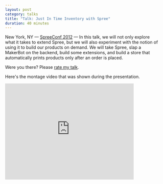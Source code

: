 ```yaml
---
layout: post
category: talks
title: "Talk: Just In Time Inventory with Spree"
duration: 40 minutes
---
```


<div class="slides">
<script src="http://speakerdeck.com/embed/4f3d969edf5d290022000228.js">enable javascript to see slides</script>
</div>

New York, NY &mdash; [SpreeConf 2012][location] &mdash; In this talk, we will
not only explore what it takes to extend Spree, but we will also experiment with
the notion of using it to build our products on demand. We will take Spree, slap
a MakerBot on the backend, build some extensions, and build a store that
automatically prints products only after an order is placed.

Were you there? Please [rate my talk](http://spkr8.com/t/9284).

Here's the montage video that was shown during the presentation.

<div class="video">
<iframe width="420" height="315" src="http://www.youtube.com/embed/iFqf7kCRj5c" frameborder="0" allowfullscreen="true"><!-- empty --></iframe>
</div>

[location]: http://spreeconf.com/
